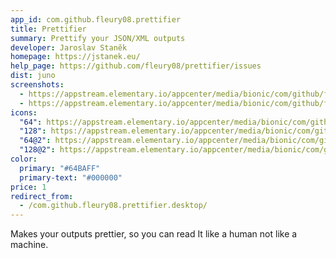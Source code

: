 ```yaml
---
app_id: com.github.fleury08.prettifier
title: Prettifier
summary: Prettify your JSON/XML outputs
developer: Jaroslav Staněk
homepage: https://jstanek.eu/
help_page: https://github.com/fleury08/prettifier/issues
dist: juno
screenshots:
  - https://appstream.elementary.io/appcenter/media/bionic/com/github/fleury08.prettifier/95F5FD1CD7C1DBE03B38077691E5B235/screenshots/image-1_orig.png
  - https://appstream.elementary.io/appcenter/media/bionic/com/github/fleury08.prettifier/95F5FD1CD7C1DBE03B38077691E5B235/screenshots/image-2_orig.png
icons:
  "64": https://appstream.elementary.io/appcenter/media/bionic/com/github/fleury08.prettifier/95F5FD1CD7C1DBE03B38077691E5B235/icons/64x64/com.github.fleury08.prettifier_com.github.fleury08.prettifier.png
  "128": https://appstream.elementary.io/appcenter/media/bionic/com/github/fleury08.prettifier/95F5FD1CD7C1DBE03B38077691E5B235/icons/128x128/com.github.fleury08.prettifier_com.github.fleury08.prettifier.png
  "64@2": https://appstream.elementary.io/appcenter/media/bionic/com/github/fleury08.prettifier/95F5FD1CD7C1DBE03B38077691E5B235/icons/64x64@2/com.github.fleury08.prettifier_com.github.fleury08.prettifier.png
  "128@2": https://appstream.elementary.io/appcenter/media/bionic/com/github/fleury08.prettifier/95F5FD1CD7C1DBE03B38077691E5B235/icons/128x128@2/com.github.fleury08.prettifier_com.github.fleury08.prettifier.png
color:
  primary: "#64BAFF"
  primary-text: "#000000"
price: 1
redirect_from:
  - /com.github.fleury08.prettifier.desktop/
---
```


<p>Makes your outputs prettier, so you can read It like a human not like a machine.</p>